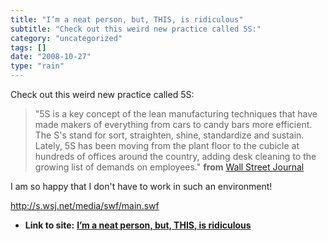 ```yaml
---
title: "I’m a neat person, but, THIS, is ridiculous"
subtitle: "Check out this weird new practice called 5S:"
category: "uncategorized"
tags: []
date: "2008-10-27"
type: "rain"
---
```

Check out this weird new practice called 5S:

> "5S is a key concept of the lean manufacturing techniques that have made
> makers of everything from cars to candy bars more efficient. The S's stand
> for sort, straighten, shine, standardize and sustain. Lately, 5S has been
> moving from the plant floor to the cubicle at hundreds of offices around the
> country, adding desk cleaning to the growing list of demands on employees."
> **from** [Wall Street
> Journal](<http://online.wsj.com/article/SB122505999892670159.html>)

I am so happy that I don't have to work in such an environment!

<http://s.wsj.net/media/swf/main.swf>


* **Link to site:** **[I’m a neat person, but, THIS, is ridiculous](None)**